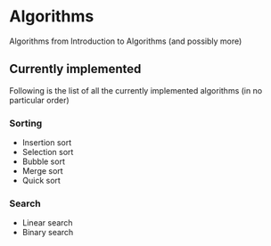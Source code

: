 # Algorithms
Algorithms from Introduction to Algorithms (and possibly more)

## Currently implemented

Following is the list of all the currently implemented algorithms (in no particular order)

### Sorting

- Insertion sort
- Selection sort
- Bubble sort
- Merge sort
- Quick sort

### Search

- Linear search
- Binary search
